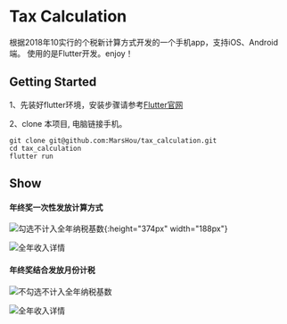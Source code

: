 # Tax Calculation

根据2018年10实行的个税新计算方式开发的一个手机app，支持iOS、Android端。
使用的是Flutter开发。enjoy！

## Getting Started

1、先装好flutter环境，安装步骤请参考[Flutter官网](https://flutter.dev/docs/get-started/install)

2、clone 本项目, 电脑链接手机。
```shell
git clone git@github.com:MarsHou/tax_calculation.git
cd tax_calculation
flutter run
```

## Show
#### 年终奖一次性发放计算方式

![勾选不计入全年纳税基数](https://github.com/MarsHou/tax_calculation/blob/master/image/WeChat3a901687f0d5736ff02fee3e27ed649d.png){:height="374px" width="188px"}

![全年收入详情](https://github.com/MarsHou/tax_calculation/blob/master/image/WeChatd2ddeced60306db1b4aae1febf8f97c1.png)


#### 年终奖结合发放月份计税

![不勾选不计入全年纳税基数](https://github.com/MarsHou/tax_calculation/blob/master/image/WeChat8dc151f4ceaad473e5b337f44b9384d1.png)

![全年收入详情](https://github.com/MarsHou/tax_calculation/blob/master/image/WeChat3ce8fef8b2ba3702156bee7c78c817b5.png)